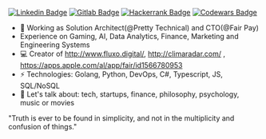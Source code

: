 [![Linkedin Badge](https://img.shields.io/badge/-gusfreire-blue?style=flat-square&logo=Linkedin&logoColor=white&link=https://www.linkedin.com/in/gusfreire/)](https://www.linkedin.com/in/gusfreire/)
[![Gitlab Badge](https://img.shields.io/badge/-g.freire-red?style=flat-square&logo=Gitlab&logoColor=red&link=https://gitlab.com/g.freire)](https://gitlab.com/g.freire)
[![Hackerrank Badge](https://img.shields.io/badge/-gustavomfreire-wh?style=flat-square&logo=HackerRank&logoColor=white&link=gustavomfreire)](https://www.hackerrank.com/gustavomfreire)
[![Codewars Badge](https://www.codewars.com/users/g-freire/badges/micro)](https://www.codewars.com/users/g-freire)

- 🔭 Working as Solution Architect(@Pretty Technical) and CTO(@Fair Pay)
- Experience on Gaming, AI, Data Analytics, Finance, Marketing and Engineering Systems
- 💻 Creator of http://www.fluxo.digital/, http://climaradar.com/ , https://apps.apple.com/al/app/fair/id1566780953
- ⚡ Technologies: Golang, Python, DevOps, C#, Typescript, JS, SQL/NoSQL 
- 💬 Let's talk about: tech, startups, finance, philosophy, psychology, music or movies 

"Truth is ever to be found in simplicity, and not in the multiplicity and confusion of things."
